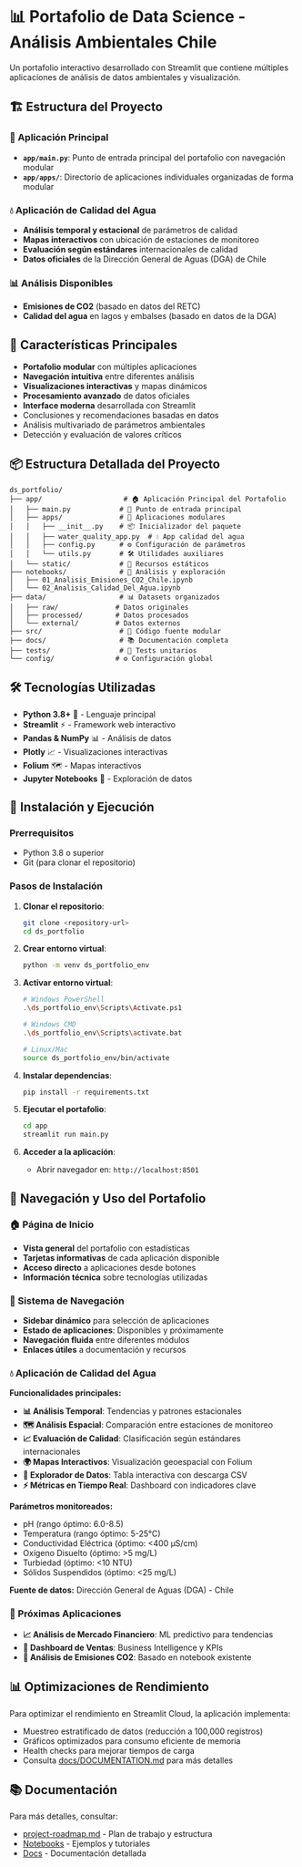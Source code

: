 # 📊 Portafolio de Data Science - Análisis Ambientales Chile

Un portafolio interactivo desarrollado con Streamlit que contiene múltiples aplicaciones de análisis de datos ambientales y visualización.

## 🏗️ Estructura del Proyecto

### 🚀 Aplicación Principal
- **`app/main.py`**: Punto de entrada principal del portafolio con navegación modular
- **`app/apps/`**: Directorio de aplicaciones individuales organizadas de forma modular

### 💧 Aplicación de Calidad del Agua
- **Análisis temporal y estacional** de parámetros de calidad
- **Mapas interactivos** con ubicación de estaciones de monitoreo
- **Evaluación según estándares** internacionales de calidad
- **Datos oficiales** de la Dirección General de Aguas (DGA) de Chile

### 📊 Análisis Disponibles
- **Emisiones de CO2** (basado en datos del RETC)
- **Calidad del agua** en lagos y embalses (basado en datos de la DGA)

## 🚀 Características Principales
- **Portafolio modular** con múltiples aplicaciones
- **Navegación intuitiva** entre diferentes análisis
- **Visualizaciones interactivas** y mapas dinámicos
- **Procesamiento avanzado** de datos oficiales
- **Interface moderna** desarrollada con Streamlit
- Conclusiones y recomendaciones basadas en datos
- Análisis multivariado de parámetros ambientales
- Detección y evaluación de valores críticos

## 📦 Estructura Detallada del Proyecto
```
ds_portfolio/
├── app/                    # 🏠 Aplicación Principal del Portafolio
│   ├── main.py            # 🚀 Punto de entrada principal
│   ├── apps/              # 📁 Aplicaciones modulares
│   │   ├── __init__.py    # 📦 Inicializador del paquete
│   │   ├── water_quality_app.py  # 💧 App calidad del agua
│   │   ├── config.py      # ⚙️ Configuración de parámetros
│   │   └── utils.py       # 🛠️ Utilidades auxiliares
│   └── static/            # 📂 Recursos estáticos
├── notebooks/             # 📓 Análisis y exploración
│   ├── 01_Analisis_Emisiones_CO2_Chile.ipynb
│   └── 02_Analisis_Calidad_Del_Agua.ipynb
├── data/                  # 📊 Datasets organizados
│   ├── raw/              # Datos originales
│   ├── processed/        # Datos procesados
│   └── external/         # Datos externos
├── src/                   # 🔧 Código fuente modular
├── docs/                  # 📚 Documentación completa
├── tests/                 # 🧪 Tests unitarios
└── config/               # ⚙️ Configuración global
```

## 🛠️ Tecnologías Utilizadas
- **Python 3.8+** 🐍 - Lenguaje principal
- **Streamlit** ⚡ - Framework web interactivo
- **Pandas & NumPy** 📊 - Análisis de datos
- **Plotly** 📈 - Visualizaciones interactivas
- **Folium** 🗺️ - Mapas interactivos
- **Jupyter Notebooks** 📓 - Exploración de datos

## 🚦 Instalación y Ejecución

### Prerrequisitos
- Python 3.8 o superior
- Git (para clonar el repositorio)

### Pasos de Instalación
1. **Clonar el repositorio**:
   ```bash
   git clone <repository-url>
   cd ds_portfolio
   ```

2. **Crear entorno virtual**:
   ```bash
   python -m venv ds_portfolio_env
   ```

3. **Activar entorno virtual**:
   ```bash
   # Windows PowerShell
   .\ds_portfolio_env\Scripts\Activate.ps1
   
   # Windows CMD
   .\ds_portfolio_env\Scripts\activate.bat
   
   # Linux/Mac
   source ds_portfolio_env/bin/activate
   ```

4. **Instalar dependencias**:
   ```bash
   pip install -r requirements.txt
   ```

5. **Ejecutar el portafolio**:
   ```bash
   cd app
   streamlit run main.py
   ```

6. **Acceder a la aplicación**:
   - Abrir navegador en: `http://localhost:8501`

## 🎯 Navegación y Uso del Portafolio

### 🏠 Página de Inicio
- **Vista general** del portafolio con estadísticas
- **Tarjetas informativas** de cada aplicación disponible
- **Acceso directo** a aplicaciones desde botones
- **Información técnica** sobre tecnologías utilizadas

### 🧭 Sistema de Navegación
- **Sidebar dinámico** para selección de aplicaciones
- **Estado de aplicaciones**: Disponibles y próximamente
- **Navegación fluida** entre diferentes módulos
- **Enlaces útiles** a documentación y recursos

### 💧 Aplicación de Calidad del Agua
**Funcionalidades principales:**
- **📊 Análisis Temporal**: Tendencias y patrones estacionales
- **🗺️ Análisis Espacial**: Comparación entre estaciones de monitoreo
- **📈 Evaluación de Calidad**: Clasificación según estándares internacionales
- **🌍 Mapas Interactivos**: Visualización geoespacial con Folium
- **📁 Explorador de Datos**: Tabla interactiva con descarga CSV
- **⚡ Métricas en Tiempo Real**: Dashboard con indicadores clave

**Parámetros monitoreados:**
- pH (rango óptimo: 6.0-8.5)
- Temperatura (rango óptimo: 5-25°C)
- Conductividad Eléctrica (óptimo: <400 µS/cm)
- Oxígeno Disuelto (óptimo: >5 mg/L)
- Turbiedad (óptimo: <10 NTU)
- Sólidos Suspendidos (óptimo: <25 mg/L)

**Fuente de datos:** Dirección General de Aguas (DGA) - Chile

### 🔮 Próximas Aplicaciones
- **📈 Análisis de Mercado Financiero**: ML predictivo para tendencias
- **🛒 Dashboard de Ventas**: Business Intelligence y KPIs
- **🌱 Análisis de Emisiones CO2**: Basado en notebook existente

## 📊 Optimizaciones de Rendimiento
Para optimizar el rendimiento en Streamlit Cloud, la aplicación implementa:
- Muestreo estratificado de datos (reducción a 100,000 registros)
- Gráficos optimizados para consumo eficiente de memoria
- Health checks para mejorar tiempos de carga
- Consulta [docs/DOCUMENTATION.md](docs/DOCUMENTATION.md) para más detalles

## 📚 Documentación
Para más detalles, consultar:
- [project-roadmap.md](project-roadmap.md) - Plan de trabajo y estructura
- [Notebooks](notebooks/) - Ejemplos y tutoriales
- [Docs](docs/) - Documentación detallada
